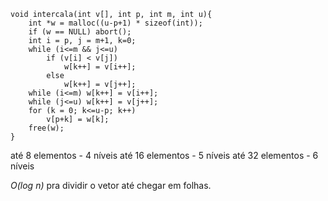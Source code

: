 ```
void intercala(int v[], int p, int m, int u){
	int *w = malloc((u-p+1) * sizeof(int));
	if (w == NULL) abort();
	int i = p, j = m+1, k=0;
	while (i<=m && j<=u)
		if (v[i] < v[j])
			w[k++] = v[i++];
		else 	
            w[k++] = v[j++];
	while (i<=m) w[k++] = v[i++];
	while (j<=u) w[k++] = v[j++];
	for (k = 0; k<=u-p; k++)			
		v[p+k] = w[k];
	free(w);
}
```

até 8 elementos - 4 níveis
até 16 elementos - 5 níveis
até 32 elementos - 6 níveis

*O(log n)* pra dividir o vetor até chegar em folhas.